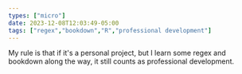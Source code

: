 ```yaml
---
types: ["micro"]
date: 2023-12-08T12:03:49-05:00
tags: ["regex","bookdown","R","professional development"]
---
```

My rule is that if it's a personal project, but I learn some regex and bookdown along the way, it still counts as professional development.
